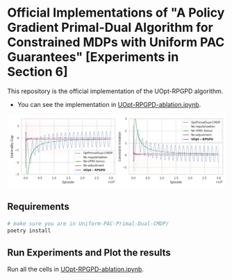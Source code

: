 # Official Implementations of "A Policy Gradient Primal-Dual Algorithm for Constrained MDPs with Uniform PAC Guarantees" [Experiments in Section 6]

This repository is the official implementation of the UOpt-RPGPD algorithm.

* You can see the implementation in [UOpt-RPGPD-ablation.ipynb](UOpt-RPGPD-ablation.ipynb).

<img src="Experiment.png">


## Requirements

```bash
# make sure you are in Uniform-PAC-Primal-Dual-CMDP/
poetry install
```

## Run Experiments and Plot the results

Run all the cells in [UOpt-RPGPD-ablation.ipynb](UOpt-RPGPD-ablation.ipynb).